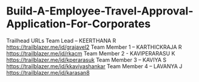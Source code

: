 # Build-A-Employee-Travel-Approval-Application-For-Corporates
Trailhead URLs
Team Lead – KEERTHANA R
https://trailblazer.me/id/grajavel2
Team Member 1 – KARTHICKRAJA R
https://trailblazer.me/id/rkacm
Team Member 2 - KAVIPERARASU K
https://trailblazer.me/id/kperarasuk
Team Member 3 – KAVIYA S
https://trailblazer.me/id/kkaviyashankar
Team Member 4 – LAVANYA J
https://trailblazer.me/id/karasan8
